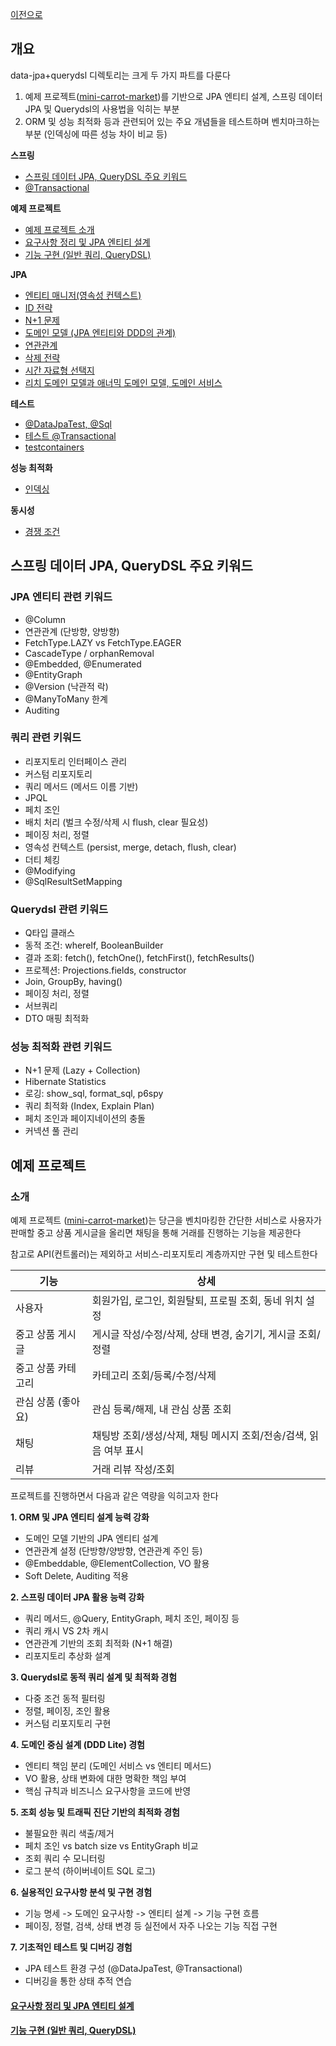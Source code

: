 [이전으로](../README.md)

## 개요

data-jpa+querydsl 디렉토리는 크게 두 가지 파트를 다룬다

1. 예제 프로젝트([mini-carrot-market](./mini-carrot-market))를 기반으로 JPA 엔티티 설계, 스프링 데이터 JPA 및 Querydsl의 사용법을 익히는 부분
2. ORM 및 성능 최적화 등과 관련되어 있는 주요 개념들을 테스트하며 벤치마크하는 부분 (인덱싱에 따른 성능 차이 비교 등)

**스프링**
- [스프링 데이터 JPA, QueryDSL 주요 키워드](#스프링-데이터-jpa-querydsl-주요-키워드)
- [@Transactional](../../docs/스프링%20-%20@Transactional.md)

**예제 프로젝트**
- [예제 프로젝트 소개](#소개)
- [요구사항 정리 및 JPA 엔티티 설계](#요구사항-정리-및-jpa-엔티티-설계)
- [기능 구현 (일반 쿼리, QueryDSL)](#기능-구현--일반-쿼리-querydsl-)

**JPA**
- [엔티티 매니저(영속성 컨텍스트)](../../docs/JPA%20-%20엔티티%20매니저%20(영속성%20컨텍스트).md)
- [ID 전략](../../docs/JPA%20엔티티%20-%20ID%20전략.md)
- [N+1 문제](../../docs/JPA%20엔티티%20-%20N%2B1%20문제.md)
- [도메인 모델 (JPA 엔티티와 DDD의 관계)](../../docs/JPA%20엔티티%20-%20도메인%20모델%20(DDD와의%20관계).md)
- [연관관계](../../docs/JPA%20엔티티%20-%20연관관계.md)
- [삭제 전략](../../docs/JPA%20엔티티%20-%20삭제%20전략.md)
- [시간 자료형 선택지](../../docs/JPA%20엔티티%20-%20시간%20자료형%20선택지.md)
- [리치 도메인 모델과 애너믹 도메인 모델, 도메인 서비스](../../docs/기타%20-%20리치%20도메인%20모델과%20애너믹%20도메인%20모델,%20도메인%20서비스.md)

**테스트**
- [@DataJpaTest, @Sql](../../docs/테스트%20-%20@DataJpaTest,%20@Sql.md)
- [테스트 @Transactional](../../docs/테스트%20-%20@Transactional.md)
- [testcontainers](https://github.com/hansanhha/kick-the-testcontainers)

**성능 최적화**
- [인덱싱](../../docs/성능%20최적화%20-%20인덱싱.md)

**동시성**
- [경쟁 조건](../../docs/동시성%20제어%20-%20경쟁%20조건.md)



## 스프링 데이터 JPA, QueryDSL 주요 키워드

### JPA 엔티티 관련 키워드
- @Column
- 연관관계 (단방향, 양방향)
- FetchType.LAZY vs FetchType.EAGER
- CascadeType / orphanRemoval
- @Embedded, @Enumerated
- @EntityGraph
- @Version (낙관적 락)
- @ManyToMany 한계
- Auditing

### 쿼리 관련 키워드
- 리포지토리 인터페이스 관리
- 커스텀 리포지토리
- 쿼리 메서드 (메서드 이름 기반)
- JPQL
- 페치 조인
- 배치 처리 (벌크 수정/삭제 시 flush, clear 필요성)
- 페이징 처리, 정렬
- 영속성 컨텍스트 (persist, merge, detach, flush, clear)
- 더티 체킹
- @Modifying
- @SqlResultSetMapping

### Querydsl 관련 키워드
- Q타입 클래스
- 동적 조건: whereIf, BooleanBuilder
- 결과 조회: fetch(), fetchOne(), fetchFirst(), fetchResults()
- 프로젝션: Projections.fields, constructor
- Join, GroupBy, having()
- 페이징 처리, 정렬
- 서브쿼리
- DTO 매핑 최적화

### 성능 최적화 관련 키워드
- N+1 문제 (Lazy + Collection)
- Hibernate Statistics
- 로깅: show_sql, format_sql, p6spy
- 쿼리 최적화 (Index, Explain Plan)
- 페치 조인과 페이지네이션의 충돌
- 커넥션 풀 관리


## 예제 프로젝트

### 소개

예제 프로젝트 ([mini-carrot-market](./mini-carrot-market))는 당근을 벤치마킹한 간단한 서비스로 사용자가 판매할 중고 상품 게시글을 올리면 채팅을 통해 거래를 진행하는 기능을 제공한다

참고로 API(컨트롤러)는 제외하고 서비스-리포지토리 계층까지만 구현 및 테스트한다

| 기능         | 상세                                      |
|------------|-----------------------------------------|
| 사용자        | 회원가입, 로그인, 회원탈퇴, 프로필 조회, 동네 위치 설정       | 
| 중고 상품 게시글  | 게시글 작성/수정/삭제, 상태 변경, 숨기기, 게시글 조회/정렬     |
| 중고 상품 카테고리 | 카테고리 조회/등록/수정/삭제                        |
| 관심 상품 (좋아요) | 관심 등록/해제, 내 관심 상품 조회                    |
| 채팅         | 채팅방 조회/생성/삭제, 채팅 메시지 조회/전송/검색, 읽음 여부 표시 |
| 리뷰         | 거래 리뷰 작성/조회 |

프로젝트를 진행하면서 다음과 같은 역량을 익히고자 한다

**1. ORM 및 JPA 엔티티 설계 능력 강화**
- 도메인 모델 기반의 JPA 엔티티 설계
- 연관관계 설정 (단방향/양방향, 연관관계 주인 등)
- @Embeddable, @ElementCollection, VO 활용
- Soft Delete, Auditing 적용

**2. 스프링 데이터 JPA 활용 능력 강화**
- 쿼리 메서드, @Query, EntityGraph, 페치 조인, 페이징 등
- 쿼리 캐시 VS 2차 캐시
- 연관관계 기반의 조회 최적화 (N+1 해결)
- 리포지토리 추상화 설계

**3. Querydsl로 동적 쿼리 설계 및 최적화 경험**
- 다중 조건 동적 필터링
- 정렬, 페이징, 조인 활용
- 커스텀 리포지토리 구현

**4. 도메인 중심 설계 (DDD Lite) 경험**
- 엔티티 책임 분리 (도메인 서비스 vs 엔티티 메서드)
- VO 활용, 상태 변화에 대한 명확한 책임 부여
- 핵심 규칙과 비즈니스 요구사항을 코드에 반영

**5. 조회 성능 및 트래픽 진단 기반의 최적화 경험**
- 불필요한 쿼리 색출/제거
- 페치 조인 vs batch size vs EntityGraph 비교
- 조회 쿼리 수 모니터링
- 로그 분석 (하이버네이트 SQL 로그)

**6. 실용적인 요구사항 분석 및 구현 경험**
- 기능 명세 -> 도메인 요구사항 -> 엔티티 설계 -> 기능 구현 흐름
- 페이징, 정렬, 검색, 상태 변경 등 실전에서 자주 나오는 기능 직접 구현

**7. 기초적인 테스트 및 디버깅 경험**
- JPA 테스트 환경 구성 (@DataJpaTest, @Transactional)
- 디버깅을 통한 상태 추적 연습


#### [요구사항 정리 및 JPA 엔티티 설계](../../docs/예제%20프로젝트%201%20-%20요구사항%20정리%20및%20JPA%20엔티티%20설계.md)

#### [기능 구현 (일반 쿼리, QueryDSL)](../../docs/예제%20프로젝트%202%20-%20기능%20구현%20(일반%20쿼리,%20QueryDSL).md)


